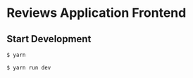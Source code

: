 # Reviews Application Frontend

## Start Development

```bash
$ yarn
```

```bash
$ yarn run dev
```
